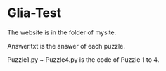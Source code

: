 # Glia-Test

The website is in the folder of mysite.

Answer.txt is the answer of each puzzle.

Puzzle1.py ~ Puzzle4.py is the code of Puzzle 1 to 4.

